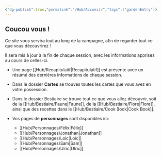 ```yaml
---
{"dg-publish":true,"permalink":"/Hub/Accueil/","tags":["gardenEntry"]}
---
```




## Coucou vous !

Ce site vous servira tout au long de la campagne, afin de regarder tout ce que vous découvrirez !

Il sera mis à jour à la fin de chaque session, avec les informations apprises au cours de celles-ci.

- Une page [[Hub/Recapitulatif\|Recapitulatif]] est présente avec un résumé des dernières informations de chaque session.

- Dans le dossier **Cartes** se trouves toutes les cartes que vous avez en votre possession.

- Dans le dossier Bestiaire se trouve tout ce que vous allez découvrir, soit de la [[Hub/Bestiaire/Faune\|Faune]], de la [[Hub/Bestiaire/Flore\|Flore]], ainsi que des recettes dans le [[Hub/Bestiaire/Cook Book\|Cook Book]].

- Vos pages de **personnages** sont disponibles ici:
  
  - [[Hub/Personnages/Félix\|Félix]]
  - [[Hub/Personnages/Jonathan\|Jonathan]]
  - [[Hub/Personnages/Loic\|Loic]]
  - [[Hub/Personnages/Sam\|Sam]]
  - [[Hub/Personnages/Ulric\|Ulric]]
  
